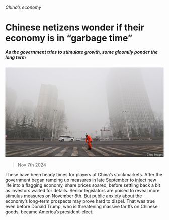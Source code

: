 ###### China’s economy

# Chinese netizens wonder if their economy is in “garbage time” 

##### As the government tries to stimulate growth, some gloomily ponder the long term 

![image](images/20241109_CNP003.jpg) 

> Nov 7th 2024 

These have been heady times for players of China’s stockmarkets. After the government began ramping up measures in late September to inject new life into a flagging economy, share prices soared, before settling back a bit as investors waited for details. Senior legislators are poised to reveal more stimulus measures on November 8th. But public anxiety about the economy’s long-term prospects may prove hard to dispel. That was true even before Donald Trump, who is threatening massive tariffs on Chinese goods, became America’s president-elect.

